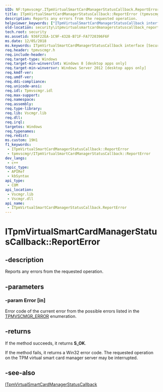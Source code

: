 ```yaml
---
UID: NF:tpmvscmgr.ITpmVirtualSmartCardManagerStatusCallback.ReportError
title: ITpmVirtualSmartCardManagerStatusCallback::ReportError (tpmvscmgr.h)
description: Reports any errors from the requested operation.
helpviewer_keywords: ["ITpmVirtualSmartCardManagerStatusCallback interface [Security]","ReportError method","ITpmVirtualSmartCardManagerStatusCallback.ReportError","ITpmVirtualSmartCardManagerStatusCallback::ReportError","ReportError","ReportError method [Security]","ReportError method [Security]","ITpmVirtualSmartCardManagerStatusCallback interface","security.itpmvirtualsmartcardmanagerstatuscallback_reporterror","tpmvscmgr/ITpmVirtualSmartCardManagerStatusCallback::ReportError"]
old-location: security\itpmvirtualsmartcardmanagerstatuscallback_reporterror.htm
tech.root: security
ms.assetid: 936F22EA-1C9F-4328-B71F-FA7720396F6F
ms.date: 12/05/2018
ms.keywords: ITpmVirtualSmartCardManagerStatusCallback interface [Security],ReportError method, ITpmVirtualSmartCardManagerStatusCallback.ReportError, ITpmVirtualSmartCardManagerStatusCallback::ReportError, ReportError, ReportError method [Security], ReportError method [Security],ITpmVirtualSmartCardManagerStatusCallback interface, security.itpmvirtualsmartcardmanagerstatuscallback_reporterror, tpmvscmgr/ITpmVirtualSmartCardManagerStatusCallback::ReportError
req.header: tpmvscmgr.h
req.include-header: 
req.target-type: Windows
req.target-min-winverclnt: Windows 8 [desktop apps only]
req.target-min-winversvr: Windows Server 2012 [desktop apps only]
req.kmdf-ver: 
req.umdf-ver: 
req.ddi-compliance: 
req.unicode-ansi: 
req.idl: Tpmvscmgr.idl
req.max-support: 
req.namespace: 
req.assembly: 
req.type-library: 
req.lib: Vscmgr.lib
req.dll: 
req.irql: 
targetos: Windows
req.typenames: 
req.redist: 
ms.custom: 19H1
f1_keywords:
 - ITpmVirtualSmartCardManagerStatusCallback::ReportError
 - tpmvscmgr/ITpmVirtualSmartCardManagerStatusCallback::ReportError
dev_langs:
 - c++
topic_type:
 - APIRef
 - kbSyntax
api_type:
 - COM
api_location:
 - Vscmgr.lib
 - Vscmgr.dll
api_name:
 - ITpmVirtualSmartCardManagerStatusCallback.ReportError
---
```


# ITpmVirtualSmartCardManagerStatusCallback::ReportError


## -description

Reports any errors from the requested operation.

## -parameters

### -param Error [in]

Error code of the current error from the possible errors listed in the <a href="/windows/win32/api/tpmvscmgr/ne-tpmvscmgr-tpmvscmgr_error">TPMVSCMGR_ERROR</a> enumeration.

## -returns

If the method succeeds, it returns <b>S_OK</b>.

If the method fails, it returns a Win32 error code. The requested operation on the TPM virtual smart card manager server may be interrupted.

## -see-also

<a href="https://docs.microsoft.com/windows/desktop/api/tpmvscmgr/nn-tpmvscmgr-itpmvirtualsmartcardmanagerstatuscallback">ITpmVirtualSmartCardManagerStatusCallback</a>

